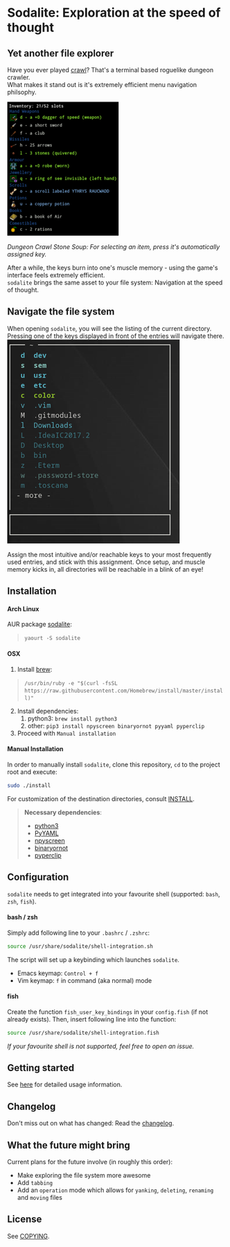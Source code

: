 # Sodalite: Exploration at the speed of thought

## Yet another file explorer
Have you ever played [crawl](https://crawl.develz.org/)?
That's a terminal based roguelike dungeon crawler.  
What makes it stand out is it's extremely efficient menu navigation philsophy. 

![dcss inventar management](docs/crawl.png)

*Dungeon Crawl Stone Soup: For selecting an item, press it's automatically assigned key.*

After a while, the keys burn into one's muscle memory - using the game's interface feels extremely efficient.  
`sodalite` brings the same asset to your file system: Navigation at the speed of thought.

## Navigate the file system
When opening `sodalite`, you will see the listing of the current directory.   
Pressing one of the keys displayed in front of the entries will navigate there.
![Sodalite](docs/sodalite.png)

Assign the most intuitive and/or reachable keys to your most frequently used entries, and stick with this assignment. 
Once setup, and muscle memory kicks in, all directories will be reachable in a blink of an eye!

## Installation

#### Arch Linux
AUR package [sodalite](https://aur.archlinux.org/packages/sodalite/):
> `yaourt -S sodalite`


#### OSX
1. Install [brew](https://brew.sh/):
> `/usr/bin/ruby -e "$(curl -fsSL https://raw.githubusercontent.com/Homebrew/install/master/install)"`
2. Install dependencies:
    1. python3: `brew install python3`
    1. other: `pip3 install npyscreen binaryornot pyyaml pyperclip`
3. Proceed with `Manual installation`

#### Manual Installation
In order to manually install `sodalite`, clone this repository, `cd` to the project root and execute:
```bash
sudo ./install
````
For customization of the destination directories, consult [INSTALL](../INSTALL).
> **Necessary dependencies**:  
> - [python3](https://www.python.org/downloads/release/python-364/) 
> - [PyYAML](https://github.com/yaml/pyyaml)
> - [npyscreen](https://github.com/npcole/npyscreen)
> - [binaryornot](https://github.com/audreyr/binaryornot)
> - [pyperclip](https://github.com/asweigart/pyperclip)

## Configuration
`sodalite` needs to get integrated into your favourite shell (supported: `bash`, `zsh`, `fish`).  

#### bash / zsh
Simply add following line to your `.bashrc` / `.zshrc`:

```bash
source /usr/share/sodalite/shell-integration.sh
```
The script will set up a keybinding which launches `sodalite`.
* Emacs keymap:     `Control + f`
* Vim keymap:       `f` in command (aka normal) mode

#### fish
Create the function `fish_user_key_bindings` in your `config.fish` (if not already exists). 
Then, insert following line into the function:
```bash
source /usr/share/sodalite/shell-integration.fish
```

*If your favourite shell is not supported, feel free to open an issue.*

## Getting started
See [here](docs/usage.md) for detailed usage information.

## Changelog
Don't miss out on what has changed: Read the [changelog](changelog.md).

## What the future might bring
Current plans for the future involve (in roughly this order):
- Make exploring the file system more awesome
- Add `tabbing`
- Add an `operation` mode which allows for `yanking`, `deleting`, `renaming` and `moving` files

## License
See [COPYING](COPYING).
